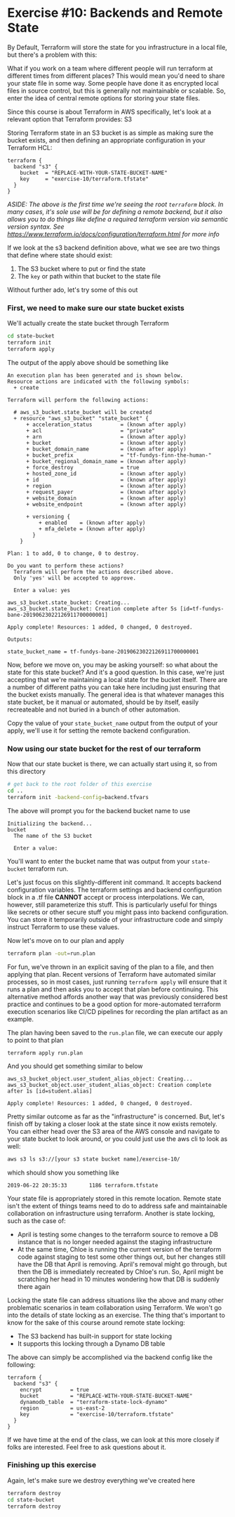 # Exercise #10: Backends and Remote State

By Default, Terraform will store the state for you infrastructure in a local file, but there's a problem with this:

What if you work on a team where different people will run terraform at different times from different places? This
would mean you'd need to share your state file in some way. Some people have done it as encrypted local files in source
control, but this is generally not maintainable or scalable. So, enter the idea of central remote options for storing
your state files.

Since this course is about Terraform in AWS specifically, let's look at a relevant option that Terraform provides: S3

Storing Terraform state in an S3 bucket is as simple as making sure the bucket exists, and then defining an appropriate
configuration in your Terraform HCL:

```hcl
terraform {
  backend "s3" {
    bucket  = "REPLACE-WITH-YOUR-STATE-BUCKET-NAME"
    key     = "exercise-10/terraform.tfstate"
  }
}
```

_ASIDE: The above is the first time we're seeing the root `terraform` block. In many cases, it's sole use will
be for defining a remote backend, but it also allows you to do things like define a required terraform version via
semantic version syntax. See https://www.terraform.io/docs/configuration/terraform.html for more info_

If we look at the s3 backend definition above, what we see are two things that define where state should exist:

1. The S3 bucket where to put or find the state
1. The `key` or path within that bucket to the state file

Without further ado, let's try some of this out

### First, we need to make sure our state bucket exists

We'll actually create the state bucket through Terraform

```bash
cd state-bucket
terraform init
terraform apply
```

The output of the apply above should be something like

```
An execution plan has been generated and is shown below.
Resource actions are indicated with the following symbols:
  + create

Terraform will perform the following actions:

  # aws_s3_bucket.state_bucket will be created
  + resource "aws_s3_bucket" "state_bucket" {
      + acceleration_status         = (known after apply)
      + acl                         = "private"
      + arn                         = (known after apply)
      + bucket                      = (known after apply)
      + bucket_domain_name          = (known after apply)
      + bucket_prefix               = "tf-fundys-finn-the-human-"
      + bucket_regional_domain_name = (known after apply)
      + force_destroy               = true
      + hosted_zone_id              = (known after apply)
      + id                          = (known after apply)
      + region                      = (known after apply)
      + request_payer               = (known after apply)
      + website_domain              = (known after apply)
      + website_endpoint            = (known after apply)

      + versioning {
          + enabled    = (known after apply)
          + mfa_delete = (known after apply)
        }
    }

Plan: 1 to add, 0 to change, 0 to destroy.

Do you want to perform these actions?
  Terraform will perform the actions described above.
  Only 'yes' will be accepted to approve.

  Enter a value: yes

aws_s3_bucket.state_bucket: Creating...
aws_s3_bucket.state_bucket: Creation complete after 5s [id=tf-fundys-bane-20190623022126911700000001]

Apply complete! Resources: 1 added, 0 changed, 0 destroyed.

Outputs:

state_bucket_name = tf-fundys-bane-20190623022126911700000001
```

Now, before we move on, you may be asking yourself: so what about the state for this state bucket? And it's a good
question. In this case, we're just accepting that we're maintaining a local state for the bucket itself. There are a
number of different paths you can take here including just ensuring that the bucket exists manually. The general idea
is that whatever manages this state bucket, be it manual or automated, should be by itself, easily recreateable and
not buried in a bunch of other automation.

Copy the value of your `state_bucket_name` output from the output of your apply, we'll use it for setting the remote
backend configuration.

### Now using our state bucket for the rest of our terraform

Now that our state bucket is there, we can actually start using it, so from this directory

```bash
# get back to the root folder of this exercise
cd ..
terraform init -backend-config=backend.tfvars
```

The above will prompt you for the backend bucket name to use

```
Initializing the backend...
bucket
  The name of the S3 bucket

  Enter a value:
```

You'll want to enter the bucket name that was output from your `state-bucket` terraform run.

Let's just focus on this slightly-different init command. It accepts backend configuration variables. The
terraform settings and backend configuration block in a .tf file **CANNOT** accept or process interpolations. We can,
however, still parameterize this stuff. This is particularly useful for things like secrets or other secure stuff
you might pass into backend configuration. You can store it temporarily outside of your infrastructure code and
simply instruct Terraform to use these values.

Now let's move on to our plan and apply

```bash
terraform plan -out=run.plan
```

For fun, we've thrown in an explicit saving of the plan to a file, and then applying that plan. Recent versions of
Terraform have automated similar processes, so in most cases, just running `terraform apply` will ensure that it runs
a plan and then asks you to accept that plan before continuing. This alternative method affords another way that was
previously considered best practice and continues to be a good option for more-automated terraform execution scenarios
like CI/CD pipelines for recording the plan artifact as an example.

The plan having been saved to the `run.plan` file, we can execute our apply to point to that plan

```
terraform apply run.plan
```

And you should get something similar to below

```
aws_s3_bucket_object.user_student_alias_object: Creating...
aws_s3_bucket_object.user_student_alias_object: Creation complete after 1s [id=student.alias]

Apply complete! Resources: 1 added, 0 changed, 0 destroyed.

```

Pretty similar outcome as far as the "infrastructure" is concerned. But, let's finish off by taking a closer look at the
state since it now exists remotely. You can either head over the S3 area of the AWS console and navigate to your state bucket
to look around, or you could just use the aws cli to look as well:

```bash
aws s3 ls s3://[your s3 state bucket name]/exercise-10/
```

which should show you something like

```
2019-06-22 20:35:33       1186 terraform.tfstate
```

Your state file is appropriately stored in this remote location. Remote state isn't the extent of things teams need to do to
address safe and maintainable collaboration on infrastructure using terraform. Another is state locking, such as the case of:

* April is testing some changes to the terraform source to remove a DB instance that is no longer needed against the staging infrastructure
* At the same time, Chloe is running the current version of the terraform code against staging to test some other things out, but her changes still have the DB that April is removing. April's removal might go through, but then the DB is immediately recreated by Chloe's run. So, April might be scratching her head in 10 minutes wondering how that DB is suddenly there again

Locking the state file can address situations like the above and many other problematic scenarios in team collaboration using Terraform. We won't go into the details of state locking as an exercise. The thing that's important to know for the sake of this course around remote state locking:

* The S3 backend has built-in support for state locking
* It supports this locking through a Dynamo DB table

The above can simply be accomplished via the backend config like the following:

```hcl
terraform {
  backend "s3" {
    encrypt         = true
    bucket          = "REPLACE-WITH-YOUR-STATE-BUCKET-NAME"
    dynamodb_table  = "terraform-state-lock-dynamo"
    region          = us-east-2
    key             = "exercise-10/terraform.tfstate"
  }
}
```

If we have time at the end of the class, we can look at this more closely if folks are interested. Feel free to ask questions about it.

### Finishing up this exercise

Again, let's make sure we destroy everything we've created here

```bash
terraform destroy
cd state-bucket
terraform destroy
```
